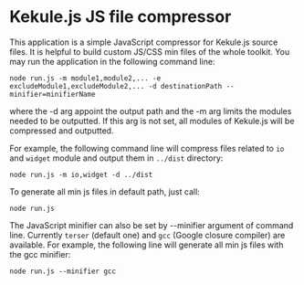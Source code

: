 Kekule.js JS file compressor
===================================

This application is a simple JavaScript compressor for Kekule.js source files.
It is helpful to build custom JS/CSS min files of the whole toolkit.
You may run the application in the following command line:

```
node run.js -m module1,module2,... -e excludeModule1,excludeModule2,... -d destinationPath --minifier=minifierName
```

where the -d arg appoint the output path and the -m arg limits the modules needed to be outputted.
If this arg is not set, all modules of Kekule.js will be compressed and outputted.

For example, the following command line will compress files related to ```io``` and ```widget``` module
and output them in ```../dist``` directory:

```
node run.js -m io,widget -d ../dist
```

To generate all min js files in default path, just call:

```
node run.js
```

The JavaScript minifier can also be set by --minifier argument of command line. Currently ```terser``` (default one)
and ```gcc``` (Google closure compiler) are available. For example, the following line will generate all min js files
with the gcc minifier:

```
node run.js --minifier gcc
```

